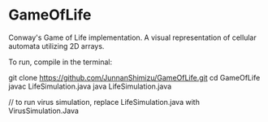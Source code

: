 # GameOfLife
Conway's Game of Life implementation. A visual representation of cellular automata utilizing 2D arrays. 

To run, compile in the terminal:

git clone https://github.com/JunnanShimizu/GameOfLife.git
cd GameOfLife
javac LifeSimulation.java
java LifeSimulation.java

// to run virus simulation, replace LifeSimulation.java with VirusSimulation.Java
